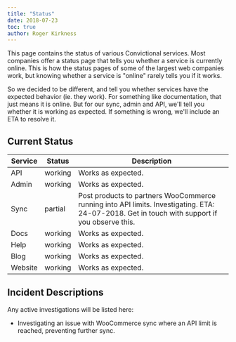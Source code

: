 ```yaml
---
title: "Status"
date: 2018-07-23
toc: true
author: Roger Kirkness
---
```

This page contains the status of various Convictional services. Most companies offer a status page that tells you whether a service is currently online. This is how the status pages of some of the largest web companies work, but knowing whether a service is "online" rarely tells you if it works.

So we decided to be different, and tell you whether services have the expected behavior (ie. they work). For something like documentation, that just means it is online. But for our sync, admin and API, we'll tell you whether it is working as expected. If something is wrong, we'll include an ETA to resolve it.

## Current Status

| Service | Status  | Description        |
| ------- | ------- | ------------------ |
| API     | working | Works as expected. |
| Admin   | working | Works as expected. |
| Sync    | partial | Post products to partners WooCommerce running into API limits. Investigating. ETA: 24-07-2018. Get in touch with support if you observe this. |
| Docs    | working | Works as expected. |
| Help    | working | Works as expected. |
| Blog    | working | Works as expected. |
| Website | working | Works as expected. |

## Incident Descriptions

Any active investigations will be listed here:

* Investigating an issue with WooCommerce sync where an API limit is reached, preventing further sync.